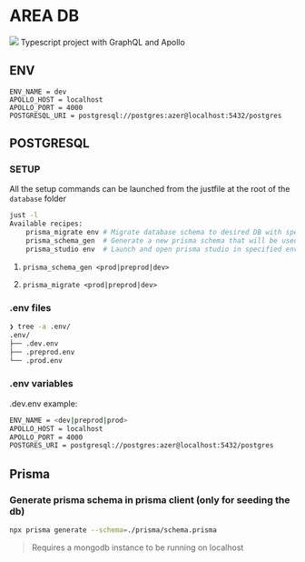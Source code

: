 # AREA DB

![](https://badgen.net/badge/icon/graphql?icon=graphql&label) Typescript project with GraphQL and Apollo



## ENV

```
ENV_NAME = dev
APOLLO_HOST = localhost
APOLLO_PORT = 4000
POSTGRESQL_URI = postgresql://postgres:azer@localhost:5432/postgres
```

## POSTGRESQL

### SETUP

All the setup commands can be launched from the justfile at the root of the `database` folder

```bash
just -l
Available recipes:
    prisma_migrate env # Migrate database schema to desired DB with specified environment (possible values are: prod, preprod and dev)
    prisma_schema_gen  # Generate a new prisma schema that will be used inside the code
    prisma_studio env  # Launch and open prisma studio in specified environment (possible values are: prod, preprod and dev)
```

1. `prisma_schema_gen <prod|preprod|dev>`

2. `prisma_migrate <prod|preprod|dev>`


### .env files

```bash
❯ tree -a .env/
.env/
├── .dev.env
├── .preprod.env
└── .prod.env
```

### .env variables

.dev.env example:
```bash
ENV_NAME = <dev|preprod|prod>
APOLLO_HOST = localhost
APOLLO_PORT = 4000
POSTGRES_URI = postgresql://postgres:azer@localhost:5432/postgres
```

## Prisma

### Generate prisma schema in prisma client (only for seeding the db)
```bash
npx prisma generate --schema=./prisma/schema.prisma
```


> Requires a mongodb instance to be running on localhost
